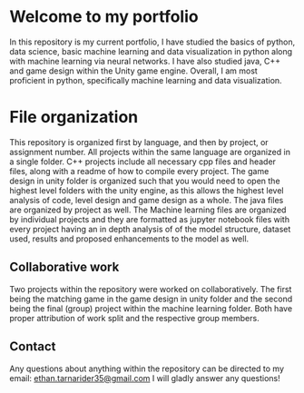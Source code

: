 # Welcome to my portfolio

In this repository is my current portfolio, I have studied the basics of python, data science, basic machine learning and data visualization in python along with machine learning via neural networks. I have also studied java, C++ and game design within the Unity game engine. Overall, I am most proficient in python, specifically machine learning and data visualization. 


# File organization

This repository is organized first by language, and then by project, or assignment number. All projects within the same language are organized in a single folder. C++ projects include all necessary cpp files and header files, along with a readme of how to compile every project. The game design in unity folder is organized such that you would need to open the highest level folders with the unity engine, as this allows the highest level analysis of code, level design and game design as a whole. The java files are organized by project as well. The Machine learning files are organized by individual projects and they are formatted as jupyter notebook files with every project having an in depth analysis of of the model structure, dataset used, results and proposed enhancements to the model as well.

## Collaborative work

Two projects within the repository were worked on collaboratively. The first being the matching game in the game design in unity folder and the second being the final (group) project within the machine learning folder. Both have proper attribution of work split and the respective group members.

## Contact

Any questions about anything within the repository can be directed to my email: ethan.tarnarider35@gmail.com 
I will gladly answer any questions!


